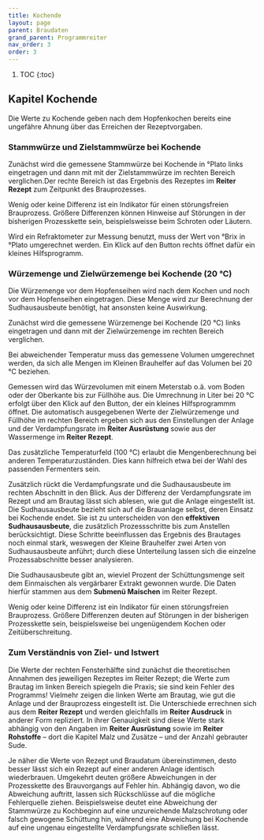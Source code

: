 ```yaml
---
title: Kochende
layout: page
parent: Braudaten
grand_parent: Programmreiter
nav_order: 3
order: 3
---
```


1. TOC
{:toc}

## Kapitel Kochende

Die Werte zu Kochende geben nach dem Hopfenkochen bereits eine ungefähre Ahnung über das Erreichen der Rezeptvorgaben.

### Stammwürze und Zielstammwürze bei Kochende

Zunächst wird die gemessene Stammwürze bei Kochende in °Plato links eingetragen und dann mit mit der Zielstammwürze im rechten Bereich verglichen.Der rechte Bereich ist das Ergebnis des Rezeptes im **Reiter Rezept** zum Zeitpunkt des Brauprozesses.

Wenig oder keine Differenz ist ein Indikator für einen störungsfreien Brauprozess. Größere Differenzen können Hinweise auf Störungen in der bisherigen Prozesskette sein, beispielsweisse beim Schroten oder Läutern.

Wird ein Refraktometer zur Messung benutzt, muss der Wert von °Brix in °Plato umgerechnet werden. Ein Klick auf den Button rechts öffnet dafür ein kleines Hilfsprogramm.

### Würzemenge und Zielwürzemenge bei Kochende (20 °C)

Die Würzemenge vor dem Hopfenseihen wird nach dem Kochen und noch vor dem Hopfenseihen eingetragen. Diese Menge wird zur Berechnung der Sudhausausbeute benötigt, hat ansonsten keine Auswirkung.

Zunächst wird die gemessene Würzemenge bei Kochende (20 °C) links eingetragen und dann mit der Zielwürzemenge im rechten Bereich verglichen.

Bei abweichender Temperatur muss das gemessene Volumen umgerechnet werden, da sich alle Mengen im Kleinen Brauhelfer auf das Volumen bei
20 °C beziehen.

Gemessen wird das Würzevolumen mit einem Meterstab o.ä. vom Boden oder der Oberkante bis zur Füllhöhe aus. Die Umrechnung in Liter bei 20 °C erfolgt über den Klick auf den Button, der ein kleines Hilfsprogrammm öffnet. Die automatisch ausgegebenen Werte der Zielwürzemenge und Füllhöhe im rechten Bereich ergeben sich aus den Einstellungen der Anlage und der Verdampfungsrate im **Reiter Ausrüstung** sowie aus der Wassermenge im **Reiter Rezept**.

Das zusätzliche Temperaturfeld (100 °C) erlaubt die Mengenberechnung bei anderen Temperaturzuständen. Dies kann hilfreich etwa bei der Wahl des passenden Fermenters sein.

Zusätzlich rückt die Verdampfungsrate und die Sudhausausbeute im rechten Abschnitt in den Blick. Aus der Differenz der Verdampfungsrate im Rezept und am Brautag lässt sich ablesen, wie gut die Anlage eingestellt ist. Die Sudhausausbeute bezieht sich auf die Brauanlage selbst, deren Einsatz bei Kochende endet. Sie ist zu unterscheiden von den **effektiven Sudhausausbeute**, die zusätzlich Prozessschritte bis zum Anstellen berücksichtigt. Diese Schritte beeinflussen das Ergebnis des Brautages noch einmal stark, weswegen der Kleine Brauhelfer zwei Arten von Sudhausausbeute anführt; durch diese Unterteilung lassen sich die einzelne Prozessabschnitte besser analysieren.

Die Sudhausausbeute gibt an, wieviel Prozent der Schüttungsmenge seit dem Einmaischen als vergärbarer Extrakt gewonnen wurde. Die Daten hierfür stammen aus dem **Submenü Maischen** im Reiter Rezept. 

Wenig oder keine Differenz ist ein Indikator für einen störungsfreien Brauprozess. Größere Differenzen deuten auf Störungen in der bisherigen Prozesskette sein, beispielsweise bei ungenügendem Kochen oder Zeitüberschreitung.

### Zum Verständnis von Ziel- und Istwert
Die Werte der rechten Fensterhälfte sind zunächst die theoretischen Annahmen des jeweiligen Rezeptes im Reiter Rezept; die Werte zum Brautag im linken Bereich spiegeln die Praxis; sie sind kein Fehler des Programms! Vielmehr zeigen die linken Werte am Brautag, wie gut die Anlage und der Brauprozess eingestellt ist. Die Unterschiede errechnen sich aus dem **Reiter Rezept** und werden gleichfalls im **Reiter Ausdruck** in anderer Form repliziert. In ihrer Genauigkeit sind diese Werte stark abhängig von den Angaben im **Reiter Ausrüstung** sowie im **Reiter Rohstoffe** – dort die Kapitel Malz und Zusätze – und der Anzahl gebrauter Sude.

Je näher die Werte von Rezept und Braudatum übereinstimmen, desto besser lässt sich ein Rezept auf einer anderen Anlage identisch wiederbrauen. Umgekehrt deuten größere Abweichungen in der Prozesskette des Brauvorgangs auf Fehler hin. Abhängig davon, wo die Abweichung auftritt, lassen sich Rückschlüsse auf die mögliche Fehlerquelle ziehen. Beispielsweise deutet eine Abweichung der Stammwürze zu Kochbeginn auf eine unzureichende Malzschrotung oder falsch gewogene Schüttung hin, während eine Abweichung bei Kochende auf eine ungenau eingestellte Verdampfungsrate schließen lässt.
